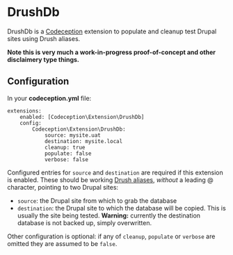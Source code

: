 # DrushDb

DrushDb is a [Codeception][1] extension to populate and cleanup test Drupal sites using Drush aliases.

**Note this is very much a work-in-progress proof-of-concept and other disclaimery type things.**

## Configuration

In your **codeception.yml** file:

    extensions:
        enabled: [Codeception\Extension\DrushDb]
        config:
            Codeception\Extension\DrushDb:
                source: mysite.uat
                destination: mysite.local
                cleanup: true
                populate: false
                verbose: false

Configured entries for `source` and `destination` are required if this extension is enabled. These should be working [Drush aliases][2], _without_ a leading @ character, pointing to two Drupal sites:

* `source`: the Drupal site from which to grab the database
* `destination`: the Drupal site to which the database will be copied. This is usually the site being tested. **Warning:** currently the destination database is not backed up, simply overwritten.

Other configuration is optional: if any of `cleanup`, `populate` or `verbose` are omitted they are assumed to be `false`.

[1]: http://codeception.com/
[2]: http://drush.ws/examples/example.aliases.drushrc.php
